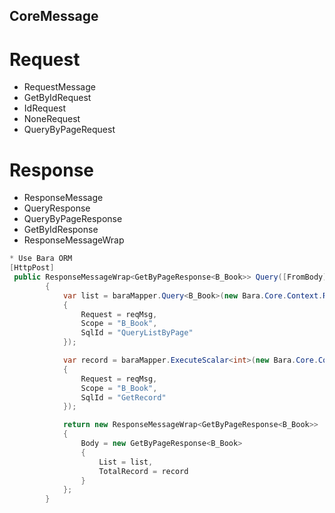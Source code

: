 ## CoreMessage
# Request
- RequestMessage
- GetByIdRequest
- IdRequest
- NoneRequest
- QueryByPageRequest

# Response
- ResponseMessage
- QueryResponse
- QueryByPageResponse
- GetByIdResponse
- ResponseMessageWrap

```c# 
* Use Bara ORM
[HttpPost]
 public ResponseMessageWrap<GetByPageResponse<B_Book>> Query([FromBody]QueryRequest reqMsg)
        {
            var list = baraMapper.Query<B_Book>(new Bara.Core.Context.RequestContext
            {
                Request = reqMsg,
                Scope = "B_Book",
                SqlId = "QueryListByPage"
            });

            var record = baraMapper.ExecuteScalar<int>(new Bara.Core.Context.RequestContext
            {
                Request = reqMsg,
                Scope = "B_Book",
                SqlId = "GetRecord"
            });

            return new ResponseMessageWrap<GetByPageResponse<B_Book>>
            {
                Body = new GetByPageResponse<B_Book>
                {
                    List = list,
                    TotalRecord = record
                }
            };
        }
```
